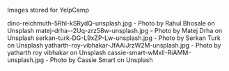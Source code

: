 Images stored for YelpCamp

  dino-reichmuth-5Rhl-kSRydQ-unsplash.jpg - Photo by Rahul Bhosale on Unsplash
  matej-drha--2Uq-zrz58w-unsplash.jpg - Photo by Matej Drha on Unsplash
  serkan-turk-DG-L9xZP-Lw-unsplash.jpg - Photo by Serkan Turk on Unsplash
  yatharth-roy-vibhakar-JfAAiJrzW2M-unsplash.jpg - Photo by yatharth roy vibhakar on Unsplash
  cassie-smart-wMxlI-RiAMM-unsplash.jpg - Photo by Cassie Smart on Unsplash
